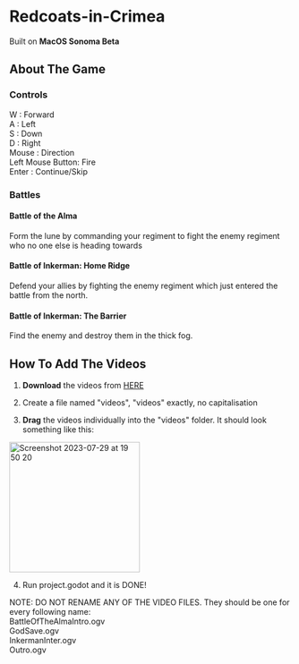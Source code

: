 # Redcoats-in-Crimea

Built on **MacOS Sonoma Beta**

## About The Game
### Controls
W : Forward  
A : Left  
S : Down  
D : Right  
Mouse : Direction  
Left Mouse Button: Fire  
Enter : Continue/Skip  

### Battles
#### Battle of the Alma
Form the lune by commanding your regiment to fight the enemy regiment who no one else is heading towards

#### Battle of Inkerman: Home Ridge
Defend your allies by fighting the enemy regiment which just entered the battle from the north. 

#### Battle of Inkerman: The Barrier
Find the enemy and destroy them in the thick fog. 

## How To Add The Videos
1. **Download** the videos from [HERE](https://drive.google.com/drive/folders/1A-wKKjpPAYgLB5CDzJt6u42C_ve-d_My?usp=drive_link)

2. Create a file named "videos", "videos" exactly, no capitalisation

3. **Drag** the videos individually into the "videos" folder. It should look something like this:
 <img width="233" alt="Screenshot 2023-07-29 at 19 50 20" src="https://github.com/TheCodingRedcoat/Redcoats-in-Crimea/assets/90946276/4870dc79-0bb4-4371-950f-2065751a19c5">


4. Run project.godot and it is DONE!

NOTE: DO NOT RENAME ANY OF THE VIDEO FILES. They should be one for every following name:  
  BattleOfTheAlmaIntro.ogv  
  GodSave.ogv  
  InkermanInter.ogv  
  Outro.ogv  
